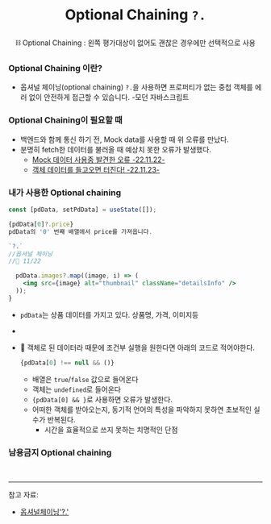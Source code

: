 # <p align=center> Optional Chaining `?.`

<p align=center> ⛓️ Optional Chaining : 왼쪽 평가대상이 없어도 괜찮은 경우에만 선택적으로 사용

### Optional Chaining 이란?

- 옵셔널 체이닝(optional chaining) `?.`을 사용하면 프로퍼티가 없는 중첩 객체를 에러 없이 안전하게 접근할 수 있습니다. -모던 자바스크립트

### Optional Chaining이 필요할 때

- 백엔드와 함께 통신 하기 전, Mock data를 사용할 때 위 오류를 만났다.
- 분명히 fetch한 데이터를 불러올 때 예상치 못한 오류가 발생했다.
  - <a href="https://github.com/Dabnii/Dabnii.github.io/blob/main/Projects/2022.11/1stWeek.md#mock-data">Mock 데이터 사용중 발견한 오류 -22.11.22-</a>
  - <a href="https://github.com/Dabnii/Dabnii.github.io/blob/main/Projects/2022.11/1stWeek.md#-json-%EC%9D%B4%EC%8A%88">객체 데이터를 들고오면 터진다! -22.11.23-</a>

### 내가 사용한 Optional chaining

```jsx
const [pdData, setPdData] = useState([]);

{pdData[0]?.price}
pdData의 '0' 번째 배열에서 price를 가져옵니다.

`?.`
//옵셔널 체이닝
//📆 11/22
```

```jsx
  pdData.images?.map((image, i) => (
    <img src={image} alt="thumbnail" className="detailsInfo" />
  ));
}
```

- `pdData`는 상품 데이터를 가지고 있다. 상품명, 가격, 이미지등
-

- 📌 객체로 된 데이터라 때문에 조건부 실행을 원한다면 아래의 코드로 적어야한다.
  ```jsx
  {pdData[0] !== null && ()}
  ```
  - 배열은 `true`/`false` 값으로 들어온다
  - 객체는 `undefined`로 들어온다
  - `{pdData[0] && }`로 사용하면 오류가 발생한다.
  - 어떠한 객체를 받아오는지, 동기적 언어의 특성을 파악하지 못하연 초보적인 실수가 반복된다.
    - 시간을 효율적으로 쓰지 못하는 치명적인 단점

### 남용금지 Optional chaining

<br>

---

참고 자료:

- <a href="https://ko.javascript.info/optional-chaining">옵셔널체이닝'?.'</a>

